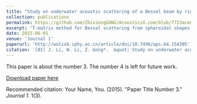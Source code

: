 ```yaml
---
title: "Study on underwater acoustic scattering of a Bessel beam by rigid objects with arbitrary shapes"
collection: publications
permalink: https://github.com/ZhixiongGONG/AcousticsX.com/blob/7723ace0bc8d5a3be6a27ed59c6978fdb301af63/files/Journal_01_2015APS_BesselSpheroid.pdf
excerpt: 'T-matrix method for Bessel scattering from spheroidal shapes.'
date: 2015-06-01
venue: 'Journal 1'
paperurl: 'http://wulixb.iphy.ac.cn/article/doi/10.7498/aps.64.154305'
citation: '[01] J. Li, W. Li, Z. Gong*.  &quot; Study on underwater acoustic scattering of a Bessel beam by rigid objects with arbitrary shapes.&quot; <i>Acta Phys. Sin.</i> 64(15) 154305. (2015)'
---
```

This paper is about the number 3. The number 4 is left for future work.

[Download paper here](https://github.com/ZhixiongGONG/AcousticsX.com/blob/7723ace0bc8d5a3be6a27ed59c6978fdb301af63/files/Journal_01_2015APS_BesselSpheroid.pdf)

Recommended citation: Your Name, You. (2015). "Paper Title Number 3." <i>Journal 1</i>. 1(3).
